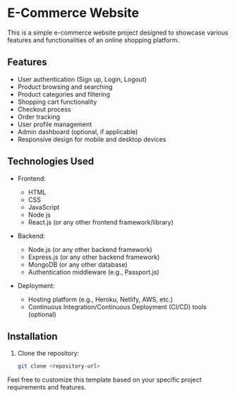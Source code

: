 # E-Commerce Website

This is a simple e-commerce website project designed to showcase various features and functionalities of an online shopping platform.

## Features

- User authentication (Sign up, Login, Logout)
- Product browsing and searching
- Product categories and filtering
- Shopping cart functionality
- Checkout process
- Order tracking
- User profile management
- Admin dashboard (optional, if applicable)
- Responsive design for mobile and desktop devices

## Technologies Used

- Frontend:
  - HTML
  - CSS
  - JavaScript
  - Node js
  - React.js (or any other frontend framework/library)

- Backend:
  - Node.js (or any other backend framework)
  - Express.js (or any other backend framework)
  - MongoDB (or any other database)
  - Authentication middleware (e.g., Passport.js)

- Deployment:
  - Hosting platform (e.g., Heroku, Netlify, AWS, etc.)
  - Continuous Integration/Continuous Deployment (CI/CD) tools (optional)

## Installation

1. Clone the repository:
   ```bash
   git clone <repository-url>

Feel free to customize this template based on your specific project requirements and features.
